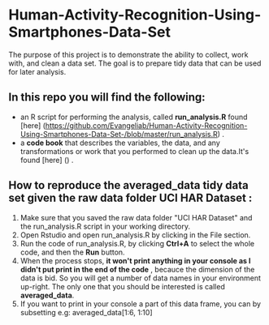 # Human-Activity-Recognition-Using-Smartphones-Data-Set


The purpose of this project is to demonstrate the ability to collect, work with, and clean a data set. The goal is to prepare tidy data that can be used for later analysis. 



## In this repo you will find the following:

   - an R script for performing the analysis, called **run_analysis.R** found [here] (https://github.com/Evangeliab/Human-Activity-Recognition-Using-Smartphones-Data-Set-/blob/master/run_analysis.R) . 
   - a **code book** that describes the variables, the data, and any transformations or work that you performed to clean up the data.It's found [here] () .
   

## How to reproduce the **averaged_data** tidy data set given the raw data folder **UCI HAR Dataset** :

 1. Make sure that you saved the raw data folder "UCI HAR Dataset" and the run_analysis.R script in your working directory.
 2. Open Rstudio and open run_analysis.R by clicking in the File section.
 3. Run the code of run_analysis.R, by clicking **Ctrl+A** to select the whole code, and then the **Run** button. 
 4. When the process stops, **it won't print anything in your console as I didn't put print in the end of the code** , becauce the dimension of the data is bid. So you will get a number of data names in your environment up-right. The only one that you should be interested is called **averaged_data**.
 5. If you want to print in your console a part of this data frame, you can by subsetting e.g: averaged_data[1:6, 1:10] 